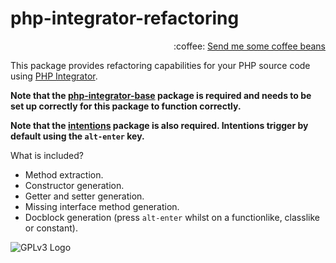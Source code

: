 # php-integrator-refactoring
<p align="right">
:coffee:
<a href="https://www.paypal.com/cgi-bin/webscr?cmd=_s-xclick&hosted_button_id=YKTNLZCRHMRTJ">Send me some coffee beans</a>
</p>

This package provides refactoring capabilities for your PHP source code using [PHP Integrator](https://github.com/Gert-dev/php-integrator-base).

**Note that the [php-integrator-base](https://github.com/Gert-dev/php-integrator-base) package is required and needs to be set up correctly for this package to function correctly.**

**Note that the [intentions](https://github.com/steelbrain/intentions) package is also required. Intentions trigger by default using the `alt-enter` key.**

What is included?
  * Method extraction.
  * Constructor generation.
  * Getter and setter generation.
  * Missing interface method generation.
  * Docblock generation (press `alt-enter` whilst on a functionlike, classlike or constant).

![GPLv3 Logo](http://gplv3.fsf.org/gplv3-127x51.png)

